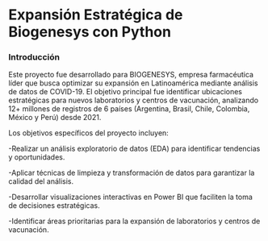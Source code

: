 # Expansión Estratégica de Biogenesys con Python
### Introducción
Este proyecto fue desarrollado para BIOGENESYS, empresa farmacéutica líder que busca optimizar su expansión en Latinoamérica mediante análisis de datos de COVID-19. El objetivo principal fue identificar ubicaciones estratégicas para nuevos laboratorios y centros de vacunación, analizando 12+ millones de registros de 6 países (Argentina, Brasil, Chile, Colombia, México y Perú) desde 2021.

Los objetivos específicos del proyecto incluyen:

-Realizar un análisis exploratorio de datos (EDA) para identificar tendencias y oportunidades.

-Aplicar técnicas de limpieza y transformación de datos para garantizar la calidad del análisis.

-Desarrollar visualizaciones interactivas en Power BI que faciliten la toma de decisiones estratégicas.

-Identificar áreas prioritarias para la expansión de laboratorios y centros de vacunación.
